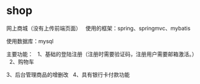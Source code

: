 # shop

网上商城（没有上传前端页面）
 
使用的框架：spring、springmvc、mybatis

使用数据库：mysql

主要功能：
 
1、基础的登陆注册（注册时需要验证码，注册用户需要邮箱激活。）
 
2、购物车

3、后台管理商品的增删改
 
4、具有银行卡付款功能
